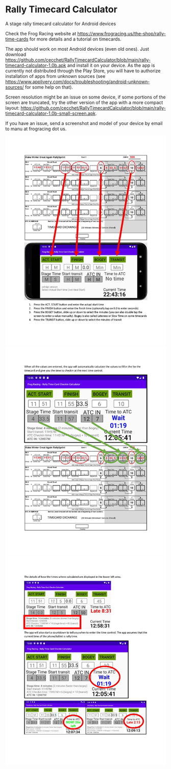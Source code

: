 # Rally Timecard Calculator
A stage rally timecard calculator for Android devices

Check the Frog Racing website at https://www.frogracing.us/the-shop/rally-time-cards for more details and a tutorial on timecards.

The app should work on most Android devices (even old ones). Just download https://github.com/cecchet/RallyTimecardCalculator/blob/main/rally-timecard-calculator-1.0b.apk and install it on your device. As the app is currently not distributed through the Play Store, you will have to authorize installation of apps from unknown sources (see https://www.applivery.com/docs/troubleshooting/android-unknown-sources/ for some help on that).

Screen resolution might be an issue on some device, if some portions of the screen are truncated, try the other version of the app with a more compact layout: https://github.com/cecchet/RallyTimecardCalculator/blob/main/rally-timecard-calculator-1.0b-small-screen.apk. 

If you have an issue, send a screenshot and model of your device by email to manu at frogracing dot us.

![Instructions page 1](https://github.com/cecchet/RallyTimecardCalculator/blob/main/doc/Time%20card%20calculator%20manual_Page_1.jpg?raw=true)
![Instructions page 1](https://github.com/cecchet/RallyTimecardCalculator/blob/main/doc/Time%20card%20calculator%20manual_Page_2.jpg?raw=true)
![Instructions page 1](https://github.com/cecchet/RallyTimecardCalculator/blob/main/doc/Time%20card%20calculator%20manual_Page_3.jpg?raw=true)

